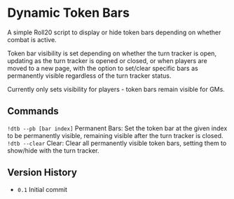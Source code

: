 # Dynamic Token Bars
A simple Roll20 script to display or hide token bars depending on whether combat is active.

Token bar visibility is set depending on whether the turn tracker is open, updating as the turn tracker is opened or closed, or when players are moved to a new page, with the option to set/clear specific bars as permanently visible regardless of the turn tracker status.

Currently only sets visibility for players - token bars remain visible for GMs.

## Commands
`!dtb --pb [bar index]` Permanent Bars: Set the token bar at the given index to be permanently visible, remaining visible after the turn tracker is closed.<br>
`!dtb --clear` Clear: Clear all permanently visible token bars, setting them to show/hide with the turn tracker. 

## Version History
* `0.1` Initial commit
